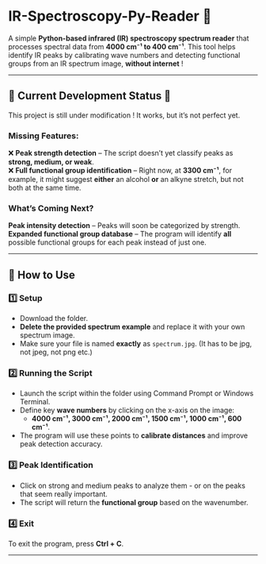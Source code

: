 # **IR-Spectroscopy-Py-Reader** 🔬  

A simple **Python-based infrared (IR) spectroscopy spectrum reader** that processes spectral data from **4000 cm⁻¹ to 400 cm⁻¹**. This tool helps identify IR peaks by calibrating wave numbers and detecting functional groups from an IR spectrum image, **without internet** !

---

## 🚧 **Current Development Status** 🚧  
This project is still under modification ! It works, but it’s not perfect yet.  

###  **Missing Features:**  
❌ **Peak strength detection** – The script doesn’t yet classify peaks as **strong, medium, or weak**.  
❌ **Full functional group identification** – Right now, at **3300 cm⁻¹**, for example, it might suggest **either** an alcohol **or** an alkyne stretch, but not both at the same time.  

###  **What’s Coming Next?**  
**Peak intensity detection** – Peaks will soon be categorized by strength.  
**Expanded functional group database** – The program will identify **all** possible functional groups for each peak instead of just one.  

---

## 📖 **How to Use**  

### 1️⃣ **Setup**  
- Download the folder.  
- **Delete the provided spectrum example** and replace it with your own spectrum image.  
- Make sure your file is named **exactly** as `spectrum.jpg`. (It has to be jpg, not jpeg, not png etc.) 

### 2️⃣ **Running the Script**  
- Launch the script within the folder using Command Prompt or Windows Terminal.  
- Define key **wave numbers** by clicking on the x-axis on the image:  
   - **4000 cm⁻¹, 3000 cm⁻¹, 2000 cm⁻¹, 1500 cm⁻¹, 1000 cm⁻¹, 600 cm⁻¹**.  
- The program will use these points to **calibrate distances** and improve peak detection accuracy.  

### 3️⃣ **Peak Identification**  
- Click on strong and medium peaks to analyze them - or on the peaks that seem really important.  
- The script will return the **functional group** based on the wavenumber.  

### 4️⃣ **Exit**  
To exit the program, press **Ctrl + C**.  

---

  
